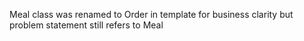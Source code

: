 Meal class was renamed to Order in template for business clarity but problem statement still refers to Meal
